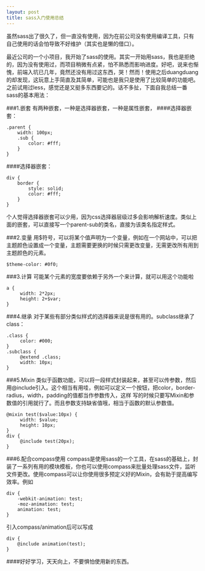 ```yaml
---
layout: post
title: sass入门使用总结
---
```


虽然sass出了很久了，但一直没有使用，因为在前公司没有使用编译工具，只有自己使用的话会怕导致不好维护（其实也是懒的借口）。  

最近公司的一个小项目，我开始了sass的使用。其实一开始用sass，我也是拒绝的，因为没有使用过，而项目稍微有点紧，怕不熟悉而影响进度。好吧，说来也惭愧，前端入坑已几年，竟然还没有用过这东西，哭！然而！使用之后duangduang的却发现，这玩意上手简直及其简单，可能也是我只是使用了比较简单的功能吧。之前试用过less，感觉还是又挺多东西要记的。话不多扯，下面自我总结一番sass的基本用法：

###1.嵌套
有两种嵌套，一种是选择器嵌套，一种是属性嵌套，
####选择器嵌套：

    .parent {
        width: 100px;
        .sub {
            color: #fff;
        }
    }
    
####选择器嵌套：

    div {
        border {
            style: solid;
            color: #fff;
        }
    }
    
个人觉得选择器嵌套可以少用，因为css选择器层级过多会影响解析速度。类似上面的嵌套，可以直接写一个parent-sub的类名，直接为该类名指定样式。 
 
###2.变量
用$符号，可以将某个值声明为一个变量，例如在一个网站中，可以把主题颜色设置成一个变量，主题需要更换的时候只需更改变量，无需更改所有用到主题颜色的元素。
    
    $theme-color: #0f0;
    
###3.计算
可能某个元素的宽度要依赖于另外一个来计算，就可以用这个功能啦

    a {
         width: 2*2px;
         height: 2+$var;
    }
    
###4.继承
对于某些有部分类似样式的选择器来说是很有用的。subclass继承了class：

    .class {
         color: #000;
    }
    .subclass {
         @extend .class;
         width: 10px;
    }
    
###5.Mixin
类似于函数功能，可以将一段样式封装起来，甚至可以传参数，然后用@include引入。这个相当有用哇，例如可以定义一个按钮，把color，border-radius，width，padding的值都当作参数传入，这样 写的时候只要写Mixin和参数值的引用就行了。而且参数支持缺省值哦，相当于函数的默认参数值。

    @mixin test($value:10px) {
         width: $value;
         height: 10px;
    }
    div {
         @include test(20px);
    }

###6.配合compass使用
compass是使用sass的一个工具，在sass的基础上，封装了一系列有用的模块模板，你也可以使用compass来批量处理sass文件，监听文件更改。使用compass可以让你使用很多预定义好的Mixin，会有助于提高编写效率。例如

    div {
        -webkit-animation: test;
        -moz-animation: test;
        animation: test;
    }
    
引入compass/animation后可以写成
    
    div {
        @include animation(test);       
    }
    
    
####好好学习，天天向上，不要惧怕使用新的东西。
  
  